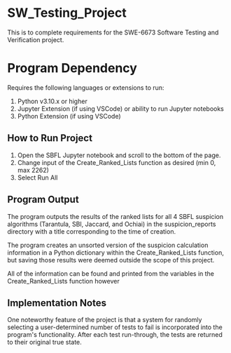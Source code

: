 # SW_Testing_Project
This is to complete requirements for the SWE-6673 Software Testing and Verification project.

# Program Dependency
Requires the following languages or extensions to run:
1. Python v3.10.x or higher
2. Jupyter Extension (if using VSCode) or ability to run Jupyter notebooks
3. Python Extension (if using VSCode) 

## How to Run Project
1. Open the SBFL Jupyter notebook and scroll to the bottom of the page. 
2. Change input of the Create_Ranked_Lists function as desired (min 0, max 2262)
3. Select Run All

## Program Output
The program outputs the results of the ranked lists for all 4 SBFL suspicion algorithms (Tarantula, SBI, Jaccard, and Ochiai) in the suspicion_reports directory with a title corresponding to the time of creation. 

The program creates an unsorted version of the suspicion calculation information in a Python dictionary within the Create_Ranked_Lists function, but saving those results were deemed outside the scope of this project. 

All of the information can be found and printed from the variables in the Create_Ranked_Lists function however

## Implementation Notes
One noteworthy feature of the project is that a system for randomly selecting a user-determined number of tests to fail is incorporated into the program's functionality. After each test run-through, the tests are returned to their original true state.